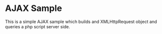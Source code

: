 AJAX Sample
===========

This is a simple AJAX sample which builds and XMLHttpRequest object
and queries a php script server side.
